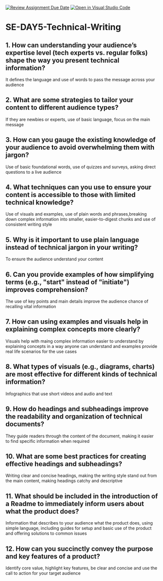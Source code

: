 [![Review Assignment Due Date](https://classroom.github.com/assets/deadline-readme-button-22041afd0340ce965d47ae6ef1cefeee28c7c493a6346c4f15d667ab976d596c.svg)](https://classroom.github.com/a/zsAR-pyY)
[![Open in Visual Studio Code](https://classroom.github.com/assets/open-in-vscode-2e0aaae1b6195c2367325f4f02e2d04e9abb55f0b24a779b69b11b9e10269abc.svg)](https://classroom.github.com/online_ide?assignment_repo_id=15711779&assignment_repo_type=AssignmentRepo)
# SE-DAY5-Technical-Writing
## 1. How can understanding your audience’s expertise level (tech experts vs. regular folks) shape the way you present technical information?
It defines the language and use of words to pass the message across your audience
## 2. What are some strategies to tailor your content to different audience types?
If they are newbies or experts, use of basic language, focus on the main message
## 3. How can you gauge the existing knowledge of your audience to avoid overwhelming them with jargon?
Use of basic foundational words, use of quizzes and surveys, asking direct questions to a live audience
## 4. What techniques can you use to ensure your content is accessible to those with limited technical knowledge?
Use of visuals and examples, use of plain words and phrases,breaking down complex information into smaller, easier-to-digest chunks and use of consistent writing style
## 5. Why is it important to use plain language instead of technical jargon in your writing?
To ensure the audience understand your content
## 6. Can you provide examples of how simplifying terms (e.g., "start" instead of "initiate") improves comprehension?
The use of key points and main details improve the audience chance of recalling vital information
## 7. How can using examples and visuals help in explaining complex concepts more clearly?
Visuals help with maing complex information easier to understand by explaining concepts in a way anyone can understand and examples provide real life scenarios for the use cases
## 8. What types of visuals (e.g., diagrams, charts) are most effective for different kinds of technical information?
Infographics that use short videos and audio and text
## 9. How do headings and subheadings improve the readability and organization of technical documents?
They guide readers through the content of the document, making it easier to find specific information when required
## 10. What are some best practices for creating effective headings and subheadings?
Writing clear and concise headings, making the writing style stand out from the main content, making headings catchy and descriptive
## 11. What should be included in the introduction of a Readme to immediately inform users about what the product does?
Information that describes to your audience what the product does, using simple language, including guides for setup and basic use of the product and offering solutions to common issues
## 12. How can you succinctly convey the purpose and key features of a product?
Identify core value, highlight key features, be clear and concise and use the call to action for your target audience

